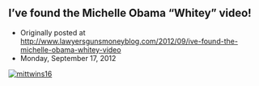## I’ve found the Michelle Obama “Whitey” video!

 * Originally posted at http://www.lawyersgunsmoneyblog.com/2012/09/ive-found-the-michelle-obama-whitey-video
 * Monday, September 17, 2012

[![mittwins16](http://lawyersgunsmon.wpengine.com/wp-content/uploads/2012/09/mittwins16.jpg "mittwins16")](http://lawyersgunsmon.wpengine.com/wp-content/uploads/2012/09/mittwins16.jpg)